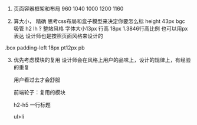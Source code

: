 1. 页面容器框架和布局
960 1040 1000 1200 1160 

2. 算大小， 精确
思考css布局和盒子模型来决定你要怎么标
height  43px
bgc 吸管
h2 lh ? 整站风格 字体大小13px  行高 18px  1.3846行高比例 也可以用px表达
设计师也是按照页面风格来设计的


.box padding-left 18px pt12px  pb

3. 优先考虑模块的复用
    设计师会在风格上用户的品味上，设计的规律上，有经验的重复

    用户看过去才会舒服

    前端轮子：复用的模块

    h2-h5 一行标题

    ul>li